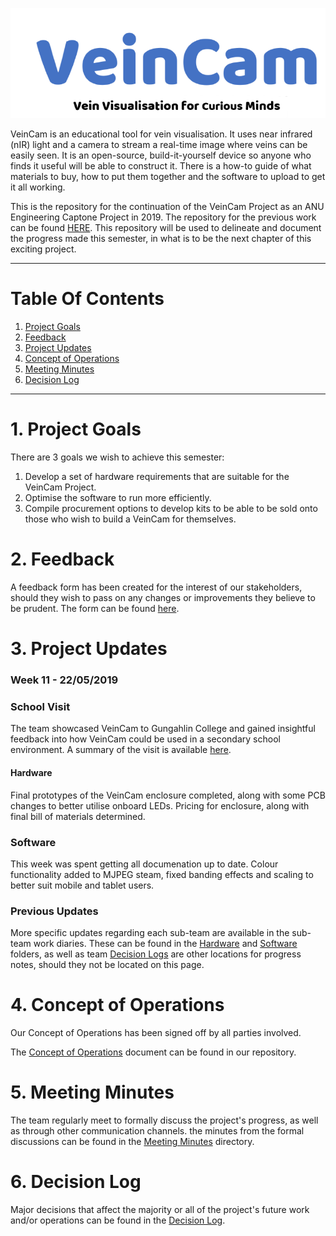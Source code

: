 
![VeinCam](https://github.com/chrisbodger/veincam2019/blob/master/Administration/images/veincam1.png)

VeinCam is an educational tool for vein visualisation. It uses near infrared (nIR) light and a camera to stream a real-time image where veins can be easily seen. It is an open-source, build-it-yourself device so anyone who finds it useful will be able to construct it. There is a how-to guide of what materials to buy, how to put them together and the software to upload to get it all working.

This is the repository for the continuation of the VeinCam Project as an ANU Engineering Captone Project in 2019. The repository for the previous work can be found [HERE](https://www.github.com/chrisbodger/veincam). This repository will be used to delineate and document the progress made this semester, in what is to be the next chapter of this exciting project. 

---
# Table Of Contents
1. [Project Goals](#1-project-goals)
2. [Feedback](#2-feedback)
3. [Project Updates](#3-project-updates)
4. [Concept of Operations](#4-concept-of-operations)
5. [Meeting Minutes](#5-meeting-minutes)
6. [Decision Log](#6-decision-log)


---
# 1. Project Goals
There are 3 goals we wish to achieve this semester:

1. Develop a set of hardware requirements that are suitable for the VeinCam Project.
2. Optimise the software to run more efficiently.
3. Compile procurement options to develop kits to be able to be sold onto those who wish to build a VeinCam for themselves.

# 2. Feedback
A feedback form has been created for the interest of our stakeholders, should they wish to pass on any changes or improvements they believe to be prudent. The form can be found [here](https://goo.gl/forms/8cw5eWdaOY5C1jBo1).

# 3. Project Updates
### Week 11 - 22/05/2019

### School Visit
The team showcased VeinCam to Gungahlin College and gained insightful feedback into how VeinCam could be used in a secondary school environment. A summary of the visit is available [here](Administration/Communications/Gungahlin-College-Visit-210519.md).

#### Hardware
Final prototypes of the VeinCam enclosure completed, along with some PCB changes to better utilise onboard LEDs. Pricing for enclosure, along with final bill of materials determined. 

### Software

This week was spent getting all documenation up to date. Colour functionality added to MJPEG steam, fixed banding effects and scaling to better suit mobile and tablet users. 

### Previous Updates
More specific updates regarding each sub-team are available in the sub-team work diaries. These can be found in the [Hardware](/Hardware/HardwareDiary.md) and [Software](/Software/SoftwareDiary.md) folders, as well as team [Decision Logs](/Administration/Project/Decision-Log.md) are other locations for progress notes, should they not be located on this page.

# 4. Concept of Operations
Our Concept of Operations has been signed off by all parties involved. 

The [Concept of Operations](Administration/Project/CONOPS.md) document can be found in our repository.

# 5. Meeting Minutes
The team regularly meet to formally discuss the project's progress, as well as through other communication channels. the minutes from the formal discussions can be found in the [Meeting Minutes](Administration/meeting-minutes/) directory.

# 6. Decision Log
Major decisions that affect the majority or all of the project's future work and/or operations can be found in the [Decision Log](Administration/Project/Decision-Log.md/). 

